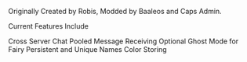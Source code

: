 Originally Created by Robis, Modded by Baaleos and Caps Admin.

Current Features Include

Cross Server Chat
Pooled Message Receiving
Optional Ghost Mode for Fairy
Persistent and Unique Names
Color Storing